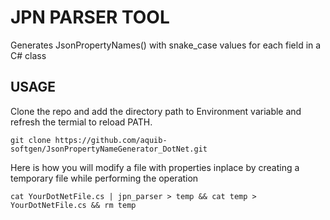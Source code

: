 # JPN PARSER TOOL
Generates JsonPropertyNames() with snake_case values for each field in a C# class

## USAGE
Clone the repo and add the directory path to Environment variable and refresh the termial to reload PATH.
```
git clone https://github.com/aquib-softgen/JsonPropertyNameGenerator_DotNet.git
```

Here is how you will modify a file with properties inplace by creating a temporary file while 
performing the operation

```
cat YourDotNetFile.cs | jpn_parser > temp && cat temp > YourDotNetFile.cs && rm temp
```